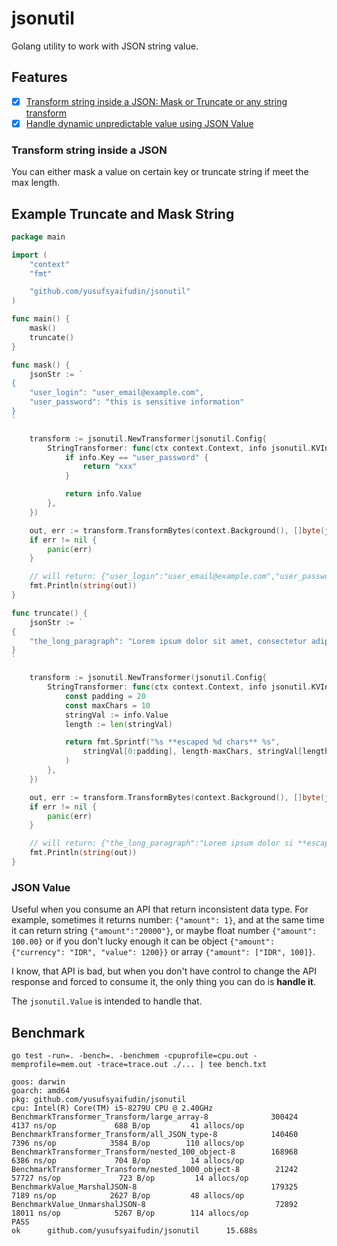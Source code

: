 # jsonutil

Golang utility to work with JSON string value.

## Features

* [x] [Transform string inside a JSON: Mask or Truncate or any string transform](#transform-string-inside-a-json)
* [x] [Handle dynamic unpredictable value using JSON Value](#json-value)

### Transform string inside a JSON

You can either mask a value on certain key or truncate string if meet the max length.

## Example Truncate and Mask String

```go
package main

import (
	"context"
	"fmt"

	"github.com/yusufsyaifudin/jsonutil"
)

func main() {
	mask()
	truncate()
}

func mask() {
	jsonStr := `
{
	"user_login": "user_email@example.com",
    "user_password": "this is sensitive information"
}
`

	transform := jsonutil.NewTransformer(jsonutil.Config{
		StringTransformer: func(ctx context.Context, info jsonutil.KVInfo) string {
			if info.Key == "user_password" {
				return "xxx"
			}

			return info.Value
		},
	})

	out, err := transform.TransformBytes(context.Background(), []byte(jsonStr))
	if err != nil {
		panic(err)
	}

	// will return: {"user_login":"user_email@example.com","user_password":"xxx"}
	fmt.Println(string(out))
}

func truncate() {
	jsonStr := `
{
    "the_long_paragraph": "Lorem ipsum dolor sit amet, consectetur adipiscing elit, sed do eiusmod tempor incididunt ut labore et dolore magna aliqua. Ut enim ad minim veniam, quis nostrud exercitation ullamco laboris nisi ut aliquip ex ea commodo consequat. Duis aute irure dolor in reprehenderit in voluptate velit esse cillum dolore eu fugiat nulla pariatur. Excepteur sint occaecat cupidatat non proident, sunt in culpa qui officia deserunt mollit anim id est laborum."
}
`

	transform := jsonutil.NewTransformer(jsonutil.Config{
		StringTransformer: func(ctx context.Context, info jsonutil.KVInfo) string {
			const padding = 20
			const maxChars = 10
			stringVal := info.Value
			length := len(stringVal)

			return fmt.Sprintf("%s **escaped %d chars** %s",
				stringVal[0:padding], length-maxChars, stringVal[length-padding:],
			)
		},
	})

	out, err := transform.TransformBytes(context.Background(), []byte(jsonStr))
	if err != nil {
		panic(err)
	}

	// will return: {"the_long_paragraph":"Lorem ipsum dolor si **escaped 435 chars** anim id est laborum."}
	fmt.Println(string(out))
}
```


### JSON Value

Useful when you consume an API that return inconsistent data type.
For example, sometimes it returns number: `{"amount": 1}`, and at the same time it can return string `{"amount":"20000"}`,
or maybe float number `{"amount": 100.00}` or if you don't lucky enough it can be object `{"amount": {"currency": "IDR", "value": 1200}}`
or array `{"amount": ["IDR", 100]}`.

I know, that API is bad, but when you don't have control to change the API response and forced to consume it,
the only thing you can do is **handle it**.

The `jsonutil.Value` is intended to handle that.

## Benchmark

```shell
go test -run=. -bench=. -benchmem -cpuprofile=cpu.out -memprofile=mem.out -trace=trace.out ./... | tee bench.txt
```

```shell
goos: darwin
goarch: amd64
pkg: github.com/yusufsyaifudin/jsonutil
cpu: Intel(R) Core(TM) i5-8279U CPU @ 2.40GHz
BenchmarkTransformer_Transform/large_array-8              300424              4137 ns/op             688 B/op         41 allocs/op
BenchmarkTransformer_Transform/all_JSON_type-8            140460              7396 ns/op            3584 B/op        110 allocs/op
BenchmarkTransformer_Transform/nested_100_object-8        168968              6386 ns/op             704 B/op         14 allocs/op
BenchmarkTransformer_Transform/nested_1000_object-8        21242             57727 ns/op             723 B/op         14 allocs/op
BenchmarkValue_MarshalJSON-8                              179325              7189 ns/op            2627 B/op         48 allocs/op
BenchmarkValue_UnmarshalJSON-8                             72892             18011 ns/op            5267 B/op        114 allocs/op
PASS
ok      github.com/yusufsyaifudin/jsonutil      15.688s
```